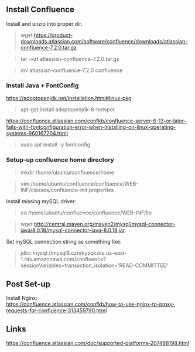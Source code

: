 ## Install Confluence

Install and unzip into proper dir.

> wget https://product-downloads.atlassian.com/software/confluence/downloads/atlassian-confluence-7.2.0.tar.gz

> tar -xzf atlassian-confluence-7.2.0.tar.gz

> mv atlassian-confluence-7.2.0 confluence

### Install Java + FontConfig

https://adoptopenjdk.net/installation.html#linux-pkg

> apt-get install adoptopenjdk-8-hotspot

https://confluence.atlassian.com/confkb/confluence-server-6-13-or-later-fails-with-fontconfiguration-error-when-installing-on-linux-operating-systems-960167204.html

> sudo apt install -y fontconfig

### Setup-up confluence home directory

> mkdir /home/ubuntu/confluence/home

> vim /home/ubuntu/confluence/confluence/WEB-INF/classes/confluence-init.properties


Install missing mySQL driver:  

> cd /home/ubuntu/confluence/confluence/WEB-INF/lib

> wget http://central.maven.org/maven2/mysql/mysql-connector-java/8.0.18/mysql-connector-java-8.0.18.jar

Set mySQL connection string as something like:  
> jdbc:mysql://mysql8.cznrkyzqkzks.us-east-1.rds.amazonaws.com/confluence?sessionVariables=transaction_isolation='READ-COMMITTED'


## Post Set-up

Install Nginx:  
https://confluence.atlassian.com/confkb/how-to-use-nginx-to-proxy-requests-for-confluence-313459790.html

## Links

https://confluence.atlassian.com/doc/supported-platforms-207488198.html

